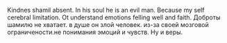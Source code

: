 
 Kindnes shamil absent. In his soul he is an evil man. Because my self cerebral limitation. Ot understand emotions felling well and faith.
	Доброты шамилю не хватает.
	в душе он злой человек. из-за своей мозговой ограничености.не понимания эмоций и чувств.
	Ну и веры.
